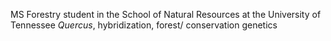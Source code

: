 MS Forestry student in the School of Natural Resources at the University of Tennessee
_Quercus_, hybridization, forest/ conservation genetics

<!---
jesseparkertrees/jesseparkertrees is a ✨ special ✨ repository because its `README.md` (this file) appears on your GitHub profile.
You can click the Preview link to take a look at your changes.
--->
